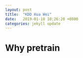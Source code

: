 ```yaml
---
layout: post
title:  "KDD Hua Wei"
date:   2019-01-18 10:26:20 +0800
categories: jekyll update
---
```


# Why pretrain
